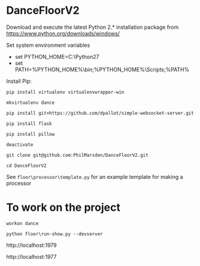 # DanceFloorV2

Download and execute the latest Python 2.* installation package from https://www.python.org/downloads/windows/

Set system environment variables
- set PYTHON_HOME=C:\Python27
- set PATH=%PYTHON_HOME%\bin;%PYTHON_HOME%\Scripts\;%PATH%

Install Pip:

``pip install virtualenv virtualenvwrapper-win``

``mkvirtualenv dance``

``pip install git+https://github.com/dpallot/simple-websocket-server.git``

``pip install flask``

``pip install pillow``

``deactivate``

``git clone git@github.com:PhilMarsden/DanceFloorV2.git``

``cd DanceFloorV2``

See ``floor\processor\template.py`` for an example template for making a processor

# To work on the project
``workon dance``

``python floor\run-show.py --devserver``

http://localhost:1979

http://localhost:1977
